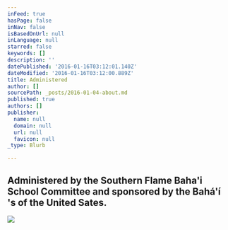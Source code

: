 ```yaml
---
inFeed: true
hasPage: false
inNav: false
isBasedOnUrl: null
inLanguage: null
starred: false
keywords: []
description: ''
datePublished: '2016-01-16T03:12:01.140Z'
dateModified: '2016-01-16T03:12:00.889Z'
title: Administered
author: []
sourcePath: _posts/2016-01-04-about.md
published: true
authors: []
publisher:
  name: null
  domain: null
  url: null
  favicon: null
_type: Blurb

---
```

## Administered by the Southern Flame Baha'i School Committee and sponsored by the Bahá'í 's of the United Sates.
![](https://the-grid-user-content.s3-us-west-2.amazonaws.com/d6137e4c-9e9e-4912-9dd5-a91cf82ce594.jpg)